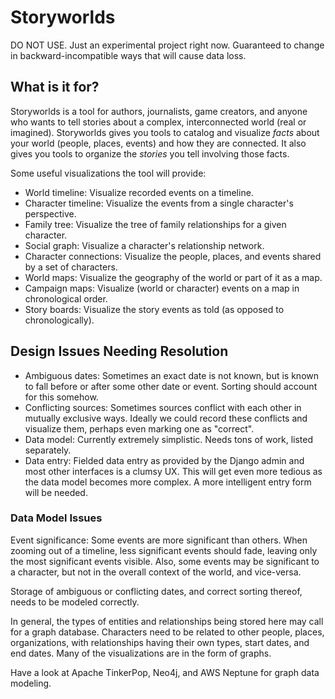 # Storyworlds

DO NOT USE. Just an experimental project right now. Guaranteed to change in
backward-incompatible ways that will cause data loss.

## What is it for?

Storyworlds is a tool for authors, journalists, game creators, and anyone who
wants to tell stories about a complex, interconnected world (real or imagined).
Storyworlds gives you tools to catalog and visualize *facts* about your world
(people, places, events) and how they are connected. It also gives you tools
to organize the *stories* you tell involving those facts.

Some useful visualizations the tool will provide:

* World timeline: Visualize recorded events on a timeline.
* Character timeline: Visualize the events from a single character's perspective.
* Family tree: Visualize the tree of family relationships for a given character.
* Social graph: Visualize a character's relationship network.
* Character connections: Visualize the people, places, and events shared by a set
  of characters.
* World maps: Visualize the geography of the world or part of it as a map.
* Campaign maps: Visualize (world or character) events on a map in chronological order.
* Story boards: Visualize the story events as told (as opposed to chronologically).

## Design Issues Needing Resolution

* Ambiguous dates: Sometimes an exact date is not known, but is known to fall
  before or after some other date or event. Sorting should account for this
  somehow.
* Conflicting sources: Sometimes sources conflict with each other in mutually
  exclusive ways. Ideally we could record these conflicts and visualize them,
  perhaps even marking one as "correct".
* Data model: Currently extremely simplistic. Needs tons of work, listed separately.
* Data entry: Fielded data entry as provided by the Django admin and most other
  interfaces is a clumsy UX. This will get even more tedious as the data model
  becomes more complex. A more intelligent entry form will be needed.

### Data Model Issues

Event significance: Some events are more significant than others. When zooming
out of a timeline, less significant events should fade, leaving only the most
significant events visible. Also, some events may be significant to a character,
but not in the overall context of the world, and vice-versa.

Storage of ambiguous or conflicting dates, and correct sorting thereof, needs
to be modeled correctly.

In general, the types of entities and relationships being stored here may call
for a graph database. Characters need to be related to other people, places,
organizations, with relationships having their own types, start dates, and end
dates. Many of the visualizations are in the form of graphs.

Have a look at Apache TinkerPop, Neo4j, and AWS Neptune for graph data modeling.
